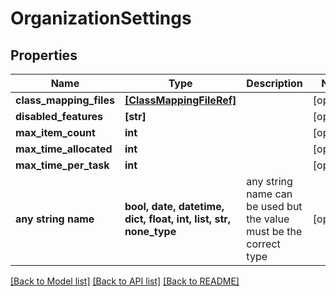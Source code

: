 # OrganizationSettings


## Properties
Name | Type | Description | Notes
------------ | ------------- | ------------- | -------------
**class_mapping_files** | [**[ClassMappingFileRef]**](ClassMappingFileRef.md) |  | [optional] 
**disabled_features** | **[str]** |  | [optional] 
**max_item_count** | **int** |  | [optional] 
**max_time_allocated** | **int** |  | [optional] 
**max_time_per_task** | **int** |  | [optional] 
**any string name** | **bool, date, datetime, dict, float, int, list, str, none_type** | any string name can be used but the value must be the correct type | [optional]

[[Back to Model list]](../README.md#documentation-for-models) [[Back to API list]](../README.md#documentation-for-api-endpoints) [[Back to README]](../README.md)


